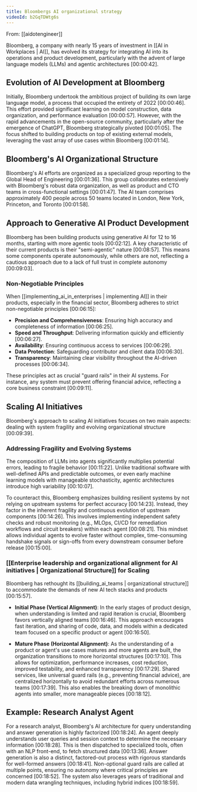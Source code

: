 ```yaml
---
title: Bloombergs AI organizational strategy
videoId: b2GqTDWtg6s
---
```


From: [[aidotengineer]] <br/> 

Bloomberg, a company with nearly 15 years of investment in [[AI in Workplaces | AI]], has evolved its strategy for integrating AI into its operations and product development, particularly with the advent of large language models (LLMs) and agentic architectures <a class="yt-timestamp" data-t="00:00:42">[00:00:42]</a>.

## Evolution of AI Development at Bloomberg
Initially, Bloomberg undertook the ambitious project of building its own large language model, a process that occupied the entirety of 2022 <a class="yt-timestamp" data-t="00:00:46">[00:00:46]</a>. This effort provided significant learning on model construction, data organization, and performance evaluation <a class="yt-timestamp" data-t="00:00:57">[00:00:57]</a>. However, with the rapid advancements in the open-source community, particularly after the emergence of ChatGPT, Bloomberg strategically pivoted <a class="yt-timestamp" data-t="00:01:05">[00:01:05]</a>. The focus shifted to building products on top of existing external models, leveraging the vast array of use cases within Bloomberg <a class="yt-timestamp" data-t="00:01:14">[00:01:14]</a>.

## Bloomberg's AI Organizational Structure
Bloomberg's AI efforts are organized as a specialized group reporting to the Global Head of Engineering <a class="yt-timestamp" data-t="00:01:36">[00:01:36]</a>. This group collaborates extensively with Bloomberg's robust data organization, as well as product and CTO teams in cross-functional settings <a class="yt-timestamp" data-t="00:01:47">[00:01:47]</a>. The AI team comprises approximately 400 people across 50 teams located in London, New York, Princeton, and Toronto <a class="yt-timestamp" data-t="00:01:58">[00:01:58]</a>.

## Approach to Generative AI Product Development
Bloomberg has been building products using generative AI for 12 to 16 months, starting with more agentic tools <a class="yt-timestamp" data-t="00:02:12">[00:02:12]</a>. A key characteristic of their current products is their "semi-agentic" nature <a class="yt-timestamp" data-t="00:08:57">[00:08:57]</a>. This means some components operate autonomously, while others are not, reflecting a cautious approach due to a lack of full trust in complete autonomy <a class="yt-timestamp" data-t="00:09:03">[00:09:03]</a>.

### Non-Negotiable Principles
When [[implementing_ai_in_enterprises | implementing AI]] in their products, especially in the financial sector, Bloomberg adheres to strict non-negotiable principles <a class="yt-timestamp" data-t="00:06:15">[00:06:15]</a>:
*   **Precision and Comprehensiveness**: Ensuring high accuracy and completeness of information <a class="yt-timestamp" data-t="00:06:25">[00:06:25]</a>.
*   **Speed and Throughput**: Delivering information quickly and efficiently <a class="yt-timestamp" data-t="00:06:27">[00:06:27]</a>.
*   **Availability**: Ensuring continuous access to services <a class="yt-timestamp" data-t="00:06:29">[00:06:29]</a>.
*   **Data Protection**: Safeguarding contributor and client data <a class="yt-timestamp" data-t="00:06:30">[00:06:30]</a>.
*   **Transparency**: Maintaining clear visibility throughout the AI-driven processes <a class="yt-timestamp" data-t="00:06:34">[00:06:34]</a>.

These principles act as crucial "guard rails" in their AI systems. For instance, any system must prevent offering financial advice, reflecting a core business constraint <a class="yt-timestamp" data-t="00:09:11">[00:09:11]</a>.

## Scaling AI Initiatives
Bloomberg's approach to scaling AI initiatives focuses on two main aspects: dealing with system fragility and evolving organizational structure <a class="yt-timestamp" data-t="00:09:39">[00:09:39]</a>.

### Addressing Fragility and Evolving Systems
The composition of LLMs into agents significantly multiplies potential errors, leading to fragile behavior <a class="yt-timestamp" data-t="00:11:22">[00:11:22]</a>. Unlike traditional software with well-defined APIs and predictable outcomes, or even early machine learning models with manageable stochasticity, agentic architectures introduce high variability <a class="yt-timestamp" data-t="00:10:07">[00:10:07]</a>.

To counteract this, Bloomberg emphasizes building resilient systems by not relying on upstream systems for perfect accuracy <a class="yt-timestamp" data-t="00:14:23">[00:14:23]</a>. Instead, they factor in the inherent fragility and continuous evolution of upstream components <a class="yt-timestamp" data-t="00:14:26">[00:14:26]</a>. This involves implementing independent safety checks and robust monitoring (e.g., MLOps, CI/CD for remediation workflows and circuit breakers) within each agent <a class="yt-timestamp" data-t="00:08:21">[00:08:21]</a>. This mindset allows individual agents to evolve faster without complex, time-consuming handshake signals or sign-offs from every downstream consumer before release <a class="yt-timestamp" data-t="00:15:00">[00:15:00]</a>.

### [[Enterprise leadership and organizational alignment for AI initiatives | Organizational Structure]] for Scaling
Bloomberg has rethought its [[building_ai_teams | organizational structure]] to accommodate the demands of new AI tech stacks and products <a class="yt-timestamp" data-t="00:15:57">[00:15:57]</a>.

*   **Initial Phase (Vertical Alignment)**: In the early stages of product design, when understanding is limited and rapid iteration is crucial, Bloomberg favors vertically aligned teams <a class="yt-timestamp" data-t="00:16:46">[00:16:46]</a>. This approach encourages fast iteration, and sharing of code, data, and models within a dedicated team focused on a specific product or agent <a class="yt-timestamp" data-t="00:16:50">[00:16:50]</a>.

*   **Mature Phase (Horizontal Alignment)**: As the understanding of a product or agent's use cases matures and more agents are built, the organization transitions to more horizontal structures <a class="yt-timestamp" data-t="00:17:10">[00:17:10]</a>. This allows for optimization, performance increases, cost reduction, improved testability, and enhanced transparency <a class="yt-timestamp" data-t="00:17:29">[00:17:29]</a>. Shared services, like universal guard rails (e.g., preventing financial advice), are centralized horizontally to avoid redundant efforts across numerous teams <a class="yt-timestamp" data-t="00:17:39">[00:17:39]</a>. This also enables the breaking down of monolithic agents into smaller, more manageable pieces <a class="yt-timestamp" data-t="00:18:12">[00:18:12]</a>.

## Example: Research Analyst Agent
For a research analyst, Bloomberg's AI architecture for query understanding and answer generation is highly factorized <a class="yt-timestamp" data-t="00:18:24">[00:18:24]</a>. An agent deeply understands user queries and session context to determine the necessary information <a class="yt-timestamp" data-t="00:18:28">[00:18:28]</a>. This is then dispatched to specialized tools, often with an NLP front-end, to fetch structured data <a class="yt-timestamp" data-t="00:13:36">[00:13:36]</a>. Answer generation is also a distinct, factored-out process with rigorous standards for well-formed answers <a class="yt-timestamp" data-t="00:18:41">[00:18:41]</a>. Non-optional guard rails are called at multiple points, ensuring no autonomy where critical principles are concerned <a class="yt-timestamp" data-t="00:18:52">[00:18:52]</a>. The system also leverages years of traditional and modern data wrangling techniques, including hybrid indices <a class="yt-timestamp" data-t="00:18:59">[00:18:59]</a>.